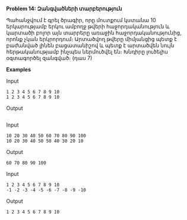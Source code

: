 **Problem 14: Զանգվածների տարբերություն**

Պահանջվում է գրել ծրագիր, որը մուտքում կստանա 10 երկարությամբ երկու ամբողջ թվերի հաջորդականություն և կարտածի բոլոր այն տարրերը առաջին հաջորդականությունից, որոնք չկան երկրորդում։ Արտածվող թվերը միմյանցից պետք է բաժանված լինեն բացատանիշով և պետք է արտածվեն նույն հերթականությամբ ինչպես ներմուծվել են։ Խնդիրը լուծելիս օգտագործել զանգված։ (դաս 7)

**Examples**

Input
```
1 2 3 4 5 6 7 8 9 10
1 2 3 4 5 6 7 8 9 10
```

Output
```
```

Input
```
10 20 30 40 50 60 70 80 90 100
10 20 30 40 50 50 40 30 20 10
```
Output
```
60 70 80 90 100
```

Input
```
1 2 3 4 5 6 7 8 9 10
-1 -2 -3 -4 -5 -6 -7 -8 -9 -10
```

Output
```
1 2 3 4 5 6 7 8 9 10
```

